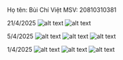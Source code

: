 Họ tên: Bùi Chí Việt
MSV: 20810310381

21/4/2025
![alt text](assets/TH_21-4-2025_1.jpg)
![alt text](assets/TH_21-4-2025_2.jpg)

5/4/2025
![alt text](assets/home1.jpg)
![alt text](assets/product1.jpg)
![alt text](assets/breverages1.jpg)

1/4/2025
![alt text](location1.jpg) 
![alt text](login1.jpg)
![alt text](signup1.jpg)


